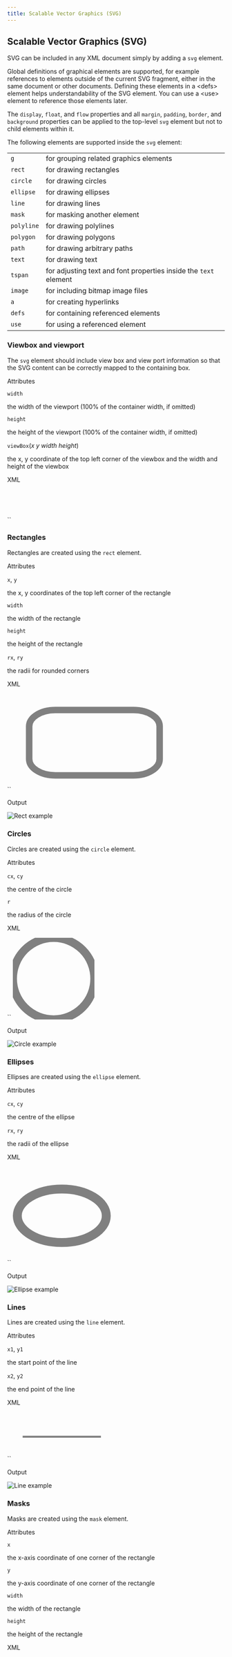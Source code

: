 ```yaml
---
title: Scalable Vector Graphics (SVG)
---
```


Scalable Vector Graphics (SVG)
------------------------------

SVG can be included in any XML document simply by adding a `svg` element.

Global definitions of graphical elements are supported, for example references to elements outside of the current SVG fragment, either in the same document or other documents. Defining these elements in a &lt;defs&gt; element helps understandability of the SVG element. You can use a &lt;use&gt; element to reference those elements later.

The `display`, `float`, and `flow` properties and all `margin`, `padding`, `border`, and `background` properties can be applied to the top-level `svg` element but not to child elements within it.

The following elements are supported inside the `svg` element:

|            |                                                                  |
|------------|------------------------------------------------------------------|
| `g`        | for grouping related graphics elements                           |
| `rect`     | for drawing rectangles                                           |
| `circle`   | for drawing circles                                              |
| `ellipse`  | for drawing ellipses                                             |
| `line`     | for drawing lines                                                |
| `mask`     | for masking another element                                      |
| `polyline` | for drawing polylines                                            |
| `polygon`  | for drawing polygons                                             |
| `path`     | for drawing arbitrary paths                                      |
| `text`     | for drawing text                                                 |
| `tspan`    | for adjusting text and font properties inside the `text` element |
| `image`    | for including bitmap image files                                 |
| `a`        | for creating hyperlinks                                          |
| `defs`     | for containing referenced elements                               |
| `use`      | for using a referenced element                                   |

### Viewbox and viewport

The `svg` element should include view box and view port information so that the SVG content can be correctly mapped to the containing box.

Attributes

`width`

the width of the viewport (100% of the container width, if omitted)

`height`

the height of the viewport (100% of the container width, if omitted)

`viewBox`(*x y width height*)

the x, y coordinate of the top left corner of the viewbox and the width and height of the viewbox

XML

``
    <svg width="3cm" height="2cm" viewBox="0 0 300 200">
        <!-- the SVG content -->
    </svg>

### Rectangles

Rectangles are created using the `rect` element.

Attributes

`x`, `y`

the x, y coordinates of the top left corner of the rectangle

`width`

the width of the rectangle

`height`

the height of the rectangle

`rx`, `ry`

the radii for rounded corners

XML

``
    <svg viewBox="0 0 500 300"
            width="10cm" height="6cm">
     <g fill="none" stroke="gray" stroke-width="20">
      <rect x="50" y="50" width="400" height="200"
            rx="80" ry="50"/>
     </g>
    </svg>

Output

![Rect example](doc-latest/images/rect.png)

### Circles

Circles are created using the `circle` element.

Attributes

`cx`, `cy`

the centre of the circle

`r`

the radius of the circle

XML

``
    <svg viewBox="0 0 200 200"
            width="5cm" height="5cm">
     <g fill="none" stroke="gray" stroke-width="20">
       <circle cx="100" cy="100" r="100"/>
     </g>
    </svg>

Output

![Circle example](doc-latest/images/circle.png)

### Ellipses

Ellipses are created using the `ellipse` element.

Attributes

`cx`, `cy`

the centre of the ellipse

`rx`, `ry`

the radii of the ellipse

XML

``
    <svg viewBox="-10 0 220 200"
            width="6cm" height="6cm">
     <g fill="none" stroke="gray" stroke-width="20">
      <ellipse cx="100" cy="100" rx="100" ry="60" />
     </g>
    </svg>

Output

![Ellipse example](doc-latest/images/ellipse.png)

### Lines

Lines are created using the `line` element.

Attributes

`x1`, `y1`

the start point of the line

`x2`, `y2`

the end point of the line

XML

``
    <svg viewBox="0 0 100 50"
            width="6cm" height="3cm">
     <g stroke="gray" stroke-width="2">
        <line x1="10" y1="25" x2="90" y2="25"/>
     </g>
    </svg>

Output

![Line example](doc-latest/images/line.png)

### Masks

Masks are created using the `mask` element.

Attributes

`x`

the x-axis coordinate of one corner of the rectangle

`y`

the y-axis coordinate of one corner of the rectangle

`width`

the width of the rectangle

`height`

the height of the rectangle

XML

``
    <svg xmlns:xlink="http://www.w3.org/1999/xlink">
      <defs>
        <linearGradient id="Gradient">
          <stop offset="0" stop-color="white" stop-opacity="0" />
          <stop offset="1" stop-color="white" stop-opacity="1" />
        </linearGradient>
        <mask id="Mask" x="0" y="0" width="200" height="200">
          <rect x="0" y="0" width="200" height="200" fill="url(#Gradient)"  />
        </mask>
      </defs>

      <rect x="0" y="0" width="200" height="200" fill="green" />
      <rect x="0" y="0" width="200" height="200" fill="red" mask="url(#Mask)" />
    </svg>

Output

![Mask example](doc-latest/images/mask.png)

### Polylines

Polylines are created using the `polyline` element.

Attributes

`points`

list of points that defines the line. Points are separated by whitespace and each point is a pair of x, y coordinates separated by comma.

XML

``
    <svg viewBox="0 0 600 400"
            width="6cm" height="4cm">
     <g stroke="gray" stroke-width="10">
      <polyline points="50,300 200,300 200,100
                   400,100 400,300 550,300" />
     </g>
    </svg>

Output

![Polyline example](doc-latest/images/polyline.png)

### Polygons

Polygons are created using the `polygon` element.

Attributes

`points`

list of points that defines the line. Points are separated by whitespace and each point is a pair of x, y coordinates separated by comma.

XML

``
    <svg viewBox="600 0 600 400"
            width="6cm" height="4cm">
     <g fill="none" stroke="gray" stroke-width="10">
        <polygon points="850,75  958,137.5 958,262.5
                        850,325 742,262.6 742,137.5" />
     </g>
    </svg>

Output

![Polygon example](doc-latest/images/polygon.png)

### Paths

The `path` element is for drawing arbitrary paths. The `d` attribute inside the element `path` takes a list of path commands. Parameters of a command can be separated either by whitespace or a comma.

| Command                    | Parameters                                             | Meaning                                                                                                                                                                                                                                   |
|----------------------------|--------------------------------------------------------|-------------------------------------------------------------------------------------------------------------------------------------------------------------------------------------------------------------------------------------------|
| M (absolute), m (relative) | (x y)+                                                 | moves to the given (x, y) coordinates to start a new subpath                                                                                                                                                                              |
| Z or z                     | none                                                   | closes the current subpath                                                                                                                                                                                                                |
| L (absolute), l (relative) | (x y)+                                                 | draws a line to the given (x, y) coordinates                                                                                                                                                                                              |
| H (absolute), h (relative) | x+                                                     | draws a horizontal line to the given x coordinates                                                                                                                                                                                        |
| V (absolute), v (relative) | y+                                                     | draws a vertical line to the given y coordinates                                                                                                                                                                                          |
| C (absolute), c (relative) | (x1 y1 x2 y2 x y)+                                     | draws a cubic Bézier curve to the given (x,y) coordinates, uses the given (x1,y1) coordinates as the first control point, the (x2,y2) coordinates as the second control point                                                             |
| S (absolute), s (relative) | (x2 y2 x y)+                                           | short hand of the C/c command: the reflection relative to the current point of the second control point of the previous command is used as the first control point.                                                                       |
| Q (absolute), q (relative) | (x1 y1 x y)+                                           | draws a quadratic cubic Bézier curve to the given (x,y) coordinates, uses the given (x1,y1) coordinates as the control point.                                                                                                             |
| T (absolute), t (relative) | (x y)+                                                 | short hand of the Q/q command: the reflection relative to the current point of the control point of the previous command is used as the control point.                                                                                    |
| A (absolute), a (relative) | (rx ry x-axis-rotation large-arc-flag sweep-flag x y)+ | draws an elliptical arc to (x, y): the size and rotation of the ellipse are defined by two radii (rx, ry) and the x-axis-rotation; the center (cx, cy) of the ellipse is also determined by the large-arc-flag and sweep-flag constraint. |

XML

``
    <svg viewBox="0 0 600 400"
            width="12cm" height="8cm">
     <g fill="none" stroke="red" stroke-width="10">
        <path d="M100,200 C100,100 250,100
                250,200 S400,300 400,200" />
     </g>
    </svg>

Output

![Path example](doc-latest/images/path.png)

### Text

The `text` element is for writing arbitrary text. The `tspan` element is supported inside the `text` element, for adjusting text position and font properties.

Attributes

`x`, `y`

the absolute position of the text

`dx`, `dy`

the relative offset of the current text position (optional)

XML

``
    <svg viewBox="0 0 1000 300"
            width="10cm" height="3cm">
        <text x="200" y="150" fill="blue" font-size="70">
          That
            <tspan dx="2em" dy="-50" font-weight="bold" fill="red" >
              is
            </tspan>
            <tspan dy="100">
               a peach!
            </tspan>
        </text>
    </svg>

Output

![Text example](doc-latest/images/text.png)

### Images

The `image` element is for including external image files, either bitmap images or other SVG images.

Attributes

`xlink:href`

the URL of the image to include

`x`, `y`

the x, y coordinates of the top left corner of the image

`width`

the width of the image

`height`

the height of the image

Note that the `href` element must be placed in the XLink namespace: `http://www.w3.org/1999/xlink` in order to work.

XML

``
    <svg xmlns:xlink="http://www.w3.org/1999/xlink"
        ...
        <image x="100" y="100" width="50" height="50" xlink:href="myimage.jpg"/>
        ...
    </svg>

### Links

The `a` element is for creating hyperlinks.

Attributes

`xlink:href`

the URL of the link

Note that the `href` element must be placed in the XLink namespace: `http://www.w3.org/1999/xlink` in order to work.

XML

``
    <svg xmlns:xlink="http://www.w3.org/1999/xlink"
        ...
        <a xlink:href="http://www.example.com">
            ...
        </a>
        ...
    </svg>

### Transformations

The `transform` attribute can be used on `g`, `path`, and all of the basic shape elements. It accepts any sequence of the following transformations separated by whitespace.

-   translate(tx ty)
-   scale(sx \[sy\])
-   rotate(angle)
-   skewX(angle)
-   skewY(angle)
-   matrix(a b c d e f)

XML

``
    <svg viewBox="-150 -200 1400 700" width="12cm" height="6cm">
      <g fill="none" stroke-width="30">
        <rect width="400" height="200" stroke="lightgray"/>
        <rect width="400" height="200" stroke="darkgreen" transform="rotate(-30)"/>
        <g transform="translate(700 100) rotate(-30)">
          <rect width="400" height="200" stroke="blue"/>
        </g>
      </g>
    </svg>

Output

![Transform example](doc-latest/images/transform.png)

### Style Properties

The following style properties are supported on SVG elements:

-   ``
-   ``
-   ``
-   ``
-   ``
-   ``
-   ``
-   ``
-   ``
-   ``
-   ``
-   ``
-   ``
-   ``
-   ``
-   ``
-   ``
-   ``
-   ``
-   ``
-   ``
-   ``
-   ``
-   ``
-   ``

Style properties can be applied using SVG presentation attributes:

``
    <rect fill="yellow" stroke="blue" stroke-width="20"
            width="200" height="100"/>

Or by using CSS properties inside the `style` attribute or element:

``
    <rect style="fill:yellow; stroke:blue; stroke-width:20"
            width="200" height="100"/>

Alternatively, style properties can be applied by linking a stylesheet, or an XML stylesheet:

SVG

``
    ...
    <?xml-stylesheet type="text/css" href="style.css"?>
    ...
    <rect width="200" height="100"/>

CSS

``
    svg rect {
        fill: yellow;
        stroke: blue;
        stroke-width: 20;
    }


